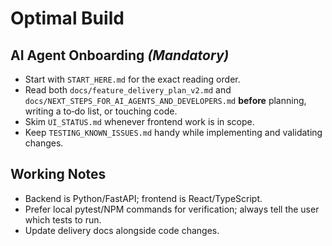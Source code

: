 # Optimal Build

## AI Agent Onboarding *(Mandatory)*
- Start with `START_HERE.md` for the exact reading order.
- Read both `docs/feature_delivery_plan_v2.md` and `docs/NEXT_STEPS_FOR_AI_AGENTS_AND_DEVELOPERS.md` **before** planning, writing a to‑do list, or touching code.
- Skim `UI_STATUS.md` whenever frontend work is in scope.
- Keep `TESTING_KNOWN_ISSUES.md` handy while implementing and validating changes.

## Working Notes
- Backend is Python/FastAPI; frontend is React/TypeScript.
- Prefer local pytest/NPM commands for verification; always tell the user which tests to run.
- Update delivery docs alongside code changes.
